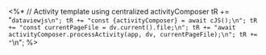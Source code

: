 <%*
// Activity template using centralized activityComposer
tR += "```dataviewjs\n";
tR += "const {activityComposer} = await cJS();\n";
tR += "const currentPageFile = dv.current().file;\n";
tR += "await activityComposer.processActivity(app, dv, currentPageFile);\n";
tR += "```\n";
%>
